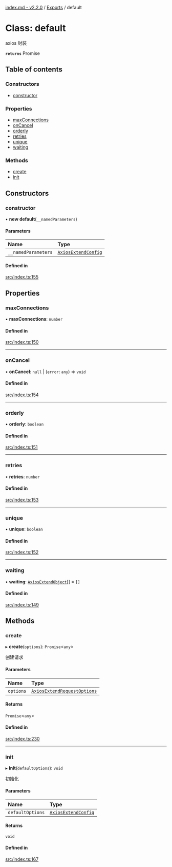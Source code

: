 [index.md - v2.2.0](../README.md) / [Exports](../modules.md) / default

# Class: default

axios 封装

**`returns`** Promise

## Table of contents

### Constructors

-   [constructor](default.md#constructor)

### Properties

-   [maxConnections](default.md#maxconnections)
-   [onCancel](default.md#oncancel)
-   [orderly](default.md#orderly)
-   [retries](default.md#retries)
-   [unique](default.md#unique)
-   [waiting](default.md#waiting)

### Methods

-   [create](default.md#create)
-   [init](default.md#init)

## Constructors

### constructor

• **new default**(`__namedParameters`)

#### Parameters

| Name                | Type                                                      |
| :------------------ | :-------------------------------------------------------- |
| `__namedParameters` | [`AxiosExtendConfig`](../interfaces/AxiosExtendConfig.md) |

#### Defined in

[src/index.ts:155](https://github.com/saqqdy/axios-ex/blob/f7b7c02/src/index.ts#L155)

## Properties

### maxConnections

• **maxConnections**: `number`

#### Defined in

[src/index.ts:150](https://github.com/saqqdy/axios-ex/blob/f7b7c02/src/index.ts#L150)

---

### onCancel

• **onCancel**: `null` \| (`error`: `any`) => `void`

#### Defined in

[src/index.ts:154](https://github.com/saqqdy/axios-ex/blob/f7b7c02/src/index.ts#L154)

---

### orderly

• **orderly**: `boolean`

#### Defined in

[src/index.ts:151](https://github.com/saqqdy/axios-ex/blob/f7b7c02/src/index.ts#L151)

---

### retries

• **retries**: `number`

#### Defined in

[src/index.ts:153](https://github.com/saqqdy/axios-ex/blob/f7b7c02/src/index.ts#L153)

---

### unique

• **unique**: `boolean`

#### Defined in

[src/index.ts:152](https://github.com/saqqdy/axios-ex/blob/f7b7c02/src/index.ts#L152)

---

### waiting

• **waiting**: [`AxiosExtendObject`](../interfaces/AxiosExtendObject.md)[] = `[]`

#### Defined in

[src/index.ts:149](https://github.com/saqqdy/axios-ex/blob/f7b7c02/src/index.ts#L149)

## Methods

### create

▸ **create**(`options`): `Promise`<`any`\>

创建请求

#### Parameters

| Name      | Type                                                                      |
| :-------- | :------------------------------------------------------------------------ |
| `options` | [`AxiosExtendRequestOptions`](../interfaces/AxiosExtendRequestOptions.md) |

#### Returns

`Promise`<`any`\>

#### Defined in

[src/index.ts:230](https://github.com/saqqdy/axios-ex/blob/f7b7c02/src/index.ts#L230)

---

### init

▸ **init**(`defaultOptions`): `void`

初始化

#### Parameters

| Name             | Type                                                      |
| :--------------- | :-------------------------------------------------------- |
| `defaultOptions` | [`AxiosExtendConfig`](../interfaces/AxiosExtendConfig.md) |

#### Returns

`void`

#### Defined in

[src/index.ts:167](https://github.com/saqqdy/axios-ex/blob/f7b7c02/src/index.ts#L167)
